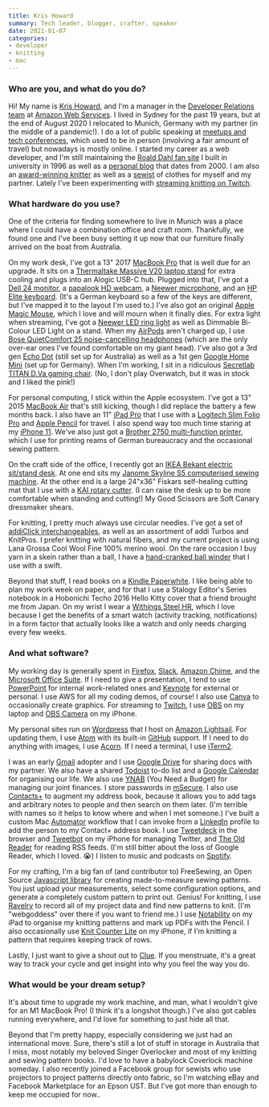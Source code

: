 ```yaml
---
title: Kris Howard
summary: Tech leader, blogger, crafter, speaker
date: 2021-01-07
categories:
- developer
- knitting
- mac 
---
```


### Who are you, and what do you do?

Hi! My name is [Kris Howard](https://krishoward.org/ "Kris' website."), and I'm a manager in the [Developer Relations team](https://aws.amazon.com/developer/community/evangelists/ "The developer relations team at AWS.") at [Amazon Web Services][aws]. I lived in Sydney for the past 19 years, but at the end of August 2020 I relocated to Munich, Germany with my partner (in the middle of a pandemic!). I do a lot of public speaking at [meetups and tech conferences](https://krishoward.org/#talks "Kris' talks."), which used to be in person (involving a fair amount of travel) but nowadays is mostly online. I started my career as a web developer, and I'm still maintaining the [Roald Dahl fan site](https://www.roalddahlfans.com/ "Kris' Roald Dahl fan site.") I built in university in 1996 as well as a [personal blog](https://www.web-goddess.org "Kris' weblog.") that dates from 2000. I am also an [award-winning knitter](https://www.web-goddess.org/archive/11211 "Kris' post about winning knitting awards.") as well as a [sewist](https://www.threadsmagazine.com/2012/10/11/sewer-vs-sewist "An article about the words 'sewer' and 'sewist'.") of clothes for myself and my partner. Lately I've been experimenting with [streaming knitting on Twitch](https://www.twitch.tv/krishoward_aws "Kris' Twitch account.").

### What hardware do you use?

One of the criteria for finding somewhere to live in Munich was a place where I could have a combination office and craft room. Thankfully, we found one and I've been busy setting it up now that our furniture finally arrived on the boat from Australia.

On my work desk, I've got a 13" 2017 [MacBook Pro][macbook-pro] that is well due for an upgrade. It sits on a [Thermaltake Massive V20 laptop stand][massive-v20] for extra cooling and plugs into an Alogic USB-C hub. Plugged into that, I've got a [Dell 24 monitor][p2419h], a [papalook HD webcam][af925], a [Neewer microphone][usb-microphone-kit], and an [HP Elite keyboard][ku-1156]. (It's a German keyboard so a few of the keys are different, but I've mapped it to the layout I'm used to.) I've also got an original [Apple Magic Mouse][magic-mouse], which I love and will mourn when it finally dies. For extra light when streaming, I've got a [Neewer LED ring light][tabletop-10-inch-usb-led-ring-light] as well as Dimmable Bi-Colour LED Light on a stand. When my [AirPods][] aren't charged up, I use [Bose QuietComfort 25 noise-cancelling headphones][quietcomfort-25] (which are the only over-ear ones I've found comfortable on my giant head). I've also got a 3rd gen [Echo Dot][echo-dot] (still set up for Australia) as well as a 1st gen [Google Home Mini][google-home-mini] (set up for Germany). When I'm working, I sit in a ridiculous [Secretlab TITAN D.Va gaming chair][titan]. (No, I don't play Overwatch, but it was in stock and I liked the pink!)
  
 For personal computing, I stick within the Apple ecosystem. I've got a 13" 2015 [MacBook Air][macbook-air] that's still kicking, though I did replace the battery a few months back. I also have an 11" [iPad Pro][ipad-pro] that I use with a [Logitech Slim Folio Pro][slim-folio-pro] and [Apple Pencil][pencil] for travel. I also spend way too much time staring at my [iPhone 11][iphone-11]. We've also just got a [Brother 2750 multi-function printer][mfc-l2750dw], which I use for printing reams of German bureaucracy and the occasional sewing pattern.
 
On the craft side of the office, I recently got an [IKEA Bekant electric sit/stand desk][bekant]. At one end sits my [Janome Skyline S5 computerised sewing machine][skyline-s5]. At the other end is a large 24"x36" Fiskars self-healing cutting mat that I use with a [KAI rotary cutter][rx-45]. (I can raise the desk up to be more comfortable when standing and cutting!) My Good Scissors are Soft Canary dressmaker shears.

For knitting, I pretty much always use circular needles. I've got a set of [addiClick interchangeables][addiclick-basic], as well as an assortment of addi Turbos and KnitPros. I prefer knitting with natural fibers, and my current project is using Lana Grossa Cool Wool Fine 100% merino wool. On the rare occasion I buy yarn in a skein rather than a ball, I have a [hand-cranked ball winder][ybw-a] that I use with a swift.
  
Beyond that stuff, I read books on a [Kindle Paperwhite][kindle-paperwhite]. I like being able to plan my work week on paper, and for that I use a Stalogy Editor's Series notebook in a Hobonichi Techo 2016 Hello Kitty cover that a friend brought me from Japan. On my wrist I wear a [Withings Steel HR][steel-hr], which I love because I get the benefits of a smart watch (activity tracking, notifications) in a form factor that actually looks like a watch and only needs charging every few weeks.
  
### And what software?

My working day is generally spent in [Firefox][], [Slack][], [Amazon Chime][chime], and the [Microsoft Office Suite][office]. If I need to give a presentation, I tend to use [PowerPoint][] for internal work-related ones and [Keynote][] for external or personal. I use AWS for all my coding demos, of course! I also use [Canva][] to occasionally create graphics. For streaming to [Twitch][], I use [OBS][obs-studio] on my laptop and [OBS Camera][camera-for-obs-studio-ios] on my iPhone.

My personal sites run on [Wordpress][] that I host on [Amazon Lightsail][lightsail]. For updating them, I use [Atom][] with its built-in [GitHub][] support. If I need to do anything with images, I use [Acorn][]. If I need a terminal, I use [iTerm2][].

I was an early [Gmail][] adopter and I use [Google Drive][google-drive] for sharing docs with my partner. We also have a shared [Todoist][] to-do list and a [Google Calendar][google-calendar] for organising our life. We also use [YNAB][] (You Need a Budget) for managing our joint finances. I store passwords in [mSecure][]. I also use [Contacts+][contacts-plus] to augment my address book, because it allows you to add tags and arbitrary notes to people and then search on them later. (I'm terrible with names so it helps to know where and when I met someone.) I've built a custom Mac [Automator][] workflow that I can invoke from a [LinkedIn][] profile to add the person to my Contact+ address book. I use [Tweetdeck][] in the browser and [Tweetbot][tweetbot-ios] on my iPhone for managing Twitter, and [The Old Reader][the-old-reader] for reading RSS feeds. (I'm still bitter about the loss of Google Reader, which I loved. 😭) I listen to music and podcasts on [Spotify][].

For my crafting, I'm a big fan of (and contributor to) FreeSewing, an Open Source [Javascript library][freesewing] for creating made-to-measure sewing patterns. You just upload your measurements, select some configuration options, and generate a completely custom pattern to print out. Genius! For knitting, I use [Ravelry][] to record all of my project data and find new patterns to knit. (I'm "webgoddess" over there if you want to friend me.) I use [Notability][notability-ios] on my iPad to organise my knitting patterns and mark up PDFs with the Pencil. I also occasionally use [Knit Counter Lite][knit-counter-lite-ios] on my iPhone, if I'm knitting a pattern that requires keeping track of rows.  

Lastly, I just want to give a shout out to [Clue][clue-ios]. If you menstruate, it's a great way to track your cycle and get insight into why you feel the way you do.

### What would be your dream setup?

It's about time to upgrade my work machine, and man, what I wouldn't give for an M1 MacBook Pro! (I think it's a longshot though.) I've also got cables running everywhere, and I'd love for something to just hide all that.
 
Beyond that I'm pretty happy, especially considering we just had an international move. Sure, there's still a lot of stuff in storage in Australia that I miss, most notably my beloved Singer Overlocker and most of my knitting and sewing pattern books. I'd love to have a babylock Coverlock machine someday. I also recently joined a Facebook group for sewists who use projectors to project patterns directly onto fabric, so I'm watching eBay and Facebook Marketplace for an Epson UST. But I've got more than enough to keep me occupied for now..

[acorn]: https://flyingmeat.com/acorn/ "An image editor for the Mac."
[addiclick-basic]: https://shop.addi.de/en/addiclick-basic "A sewing needles kit."
[af925]: https://papalook.com/products/papalook-af925-1080p-autofocus-webcam "A 1080P webcam."
[airpods]: https://en.wikipedia.org/wiki/AirPods "Wireless in-ear headphones."
[atom]: https://atom.io/ "A text editor based on web technology."
[automator]: https://en.wikipedia.org/wiki/Automator_(software) "Software included with Mac OS X for creating script-based workflows."
[aws]: https://aws.amazon.com/ "Amazon's web service platforms."
[bekant]: https://www.ikea.com/us/en/catalog/products/S19022530/ "A desk."
[camera-for-obs-studio-ios]: https://itunes.apple.com/us/app/obs-studio-iphone-video-source/id1352834008 "An app for streaming video."
[canva]: https://www.canva.com/ "Web-based design software."
[chime]: https://aws.amazon.com/chime/ "A business communications service."
[clue-ios]: https://itunes.apple.com/us/app/clue-health-period-tracker/id657189652 "A period and health tracking app."
[contacts-plus]: https://www.contactsplus.com/ "A contacts management service."
[echo-dot]: https://www.amazon.com/Amazon-Echo-Dot-Previous-Generation/b?ie=UTF8&node=14047587011 "A small smart speaker."
[firefox]: https://www.mozilla.org/en-US/firefox/new/ "A cross-platform open-source web browser."
[freesewing]: https://github.com/freesewing/freesewing/ "A JavaScript library for working with sewing patterns."
[github]: https://github.com/ "A Git code repository service."
[gmail]: https://mail.google.com/mail/ "Web-based email."
[google-calendar]: https://en.wikipedia.org/wiki/Google_Calendar "A web-based calendar client."
[google-drive]: https://drive.google.com/ "A cloud storage service."
[google-home-mini]: https://en.wikipedia.org/wiki/Google_Home#Home_Mini "A smart speaker."
[ipad-pro]: https://en.wikipedia.org/wiki/IPad_Pro "An iOS tablet."
[iphone-11]: https://en.wikipedia.org/wiki/IPhone_11 "A 6.06 inch iOS smartphone."
[iterm2]: https://iterm2.com/ "An alternative terminal application for Mac OS X."
[keynote]: https://www.apple.com/keynote/ "Presentation software for the Mac."
[kindle-paperwhite]: https://www.amazon.com/Kindle-Paperwhite-Touch-light/dp/B007OZNZG0 "An e-book reader with a book-like screen."
[knit-counter-lite-ios]: https://apps.apple.com/au/app/knit-counter-lite/id310821956 "An app for tracking stitch counts."
[ku-1156]: https://www.newegg.com/p/0GA-00HJ-00006 "A wired keyboard."
[lightsail]: https://aws.amazon.com/lightsail/ "A web hosting service."
[linkedin]: https://www.linkedin.com "A business-focused social network."
[macbook-air]: https://www.apple.com/macbook-air/ "A very thin laptop."
[macbook-pro]: https://www.apple.com/macbook-pro/ "A laptop."
[magic-mouse]: https://en.wikipedia.org/wiki/Magic_Mouse "A multi-touch mouse."
[massive-v20]: https://www.thermaltake.com/massive-v20.html "A laptop cooler stand."
[mfc-l2750dw]: https://www.brother-usa.com/products/mfcl2750dw "A multi-function mono laser printer."
[msecure]: https://www.msecure.com/ "Password management software."
[notability-ios]: https://itunes.apple.com/us/app/notability/id360593530 "A note-taking app."
[obs-studio]: https://obsproject.com/ "Video recording and streaming software."
[office]: https://products.office.com/en-us/home "An office productivity suite."
[p2419h]: https://www.dell.com/en-au/shop/dell-24-monitor-p2419h/apd/210-apyq/monitors-monitor-accessories "A 24 inch LCD monitor."
[pencil]: https://www.fiftythree.com/pencil "An iPad stylus."
[powerpoint]: https://products.office.com/en-us/powerpoint "Presentation software."
[quietcomfort-25]: https://www.bose.com/en_us/products/headphones/over_ear_headphones/quietcomfort-25-acoustic-noise-cancelling-headphones-apple-devices.html "Noise-cancelling headphones."
[ravelry]: https://www.ravelry.com/ "A social network for knitters and crocheters."
[rx-45]: https://kaiscissors.com/kai-rx-45-rotary-cutter-45mm/ "A rotary cutter."
[skyline-s5]: https://www.janome.com/machines/sewing/skyline--s5/ "A sewing machine."
[slack]: https://slack.com/ "A collaboration service."
[slim-folio-pro]: https://www.logitech.com/en-us/products/ipad-keyboards/slim-folio-pro.html "A keyboard case for the iPad Pro."
[spotify]: https://www.spotify.com/us/ "A music streaming service."
[steel-hr]: https://www.withings.com/de/en/steel-hr "An activity tracker/watch."
[tabletop-10-inch-usb-led-ring-light]: https://neewer.com/products/ring-lights-10095097 "A ring light."
[the-old-reader]: https://theoldreader.com/ "A social feed reader."
[titan]: https://secretlab.eu/collections/titan-series "A gaming chair."
[todoist]: https://todoist.com/ "A to-do service."
[tweetbot-ios]: https://tapbots.com/tweetbot/ "A Twitter client for iOS."
[tweetdeck]: https://about.twitter.com/products/tweetdeck "A multi-column Twitter client."
[twitch]: https://www.twitch.tv/ "A video broadcasting service."
[usb-microphone-kit]: https://neewer.com/products/neewer-usb-microphone-kit-40096609<Paste> "A USB microphone kit."
[wordpress]: https://wordpress.com/ "Weblog publishing software."
[ybw-a]: https://www.stanwoodimports.com/stanwood-needlecraft-compact-yarn-ball-winder-hand-operated-ybw-a/ "A yarn ball winder."
[ynab]: https://www.youneedabudget.com/ "A service for helping people save money."
